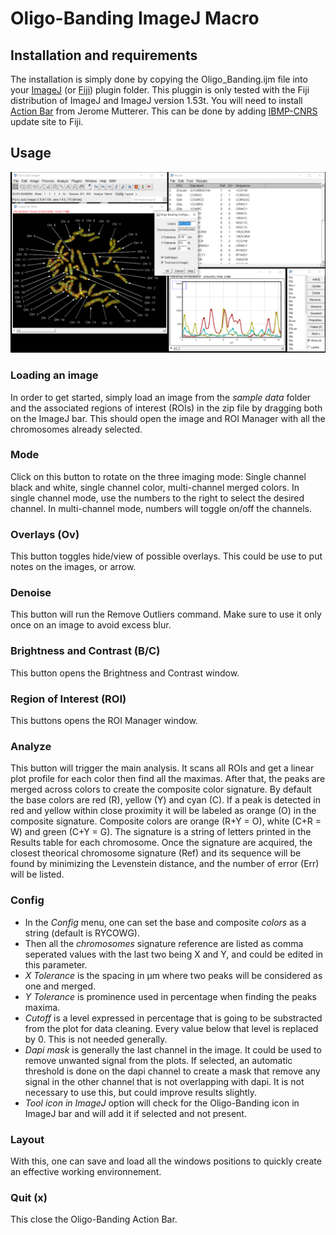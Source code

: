# Oligo-Banding ImageJ Macro

## Installation and requirements
The installation is simply done by copying the Oligo_Banding.ijm file into your [ImageJ](https://imagej.net/) (or [Fiji](https://fiji.sc/)) plugin folder. This pluggin is only tested with the Fiji distribution of ImageJ and ImageJ version 1.53t. You will need to install [Action Bar](https://figshare.com/articles/dataset/Custom_toolbars_and_mini_applications_with_Action_Bar/3397603/12) from Jerome Mutterer. This can be done by adding [IBMP-CNRS](https://sites.imagej.net/Mutterer/) update site to Fiji.

## Usage
<img src="https://github.com/alexandrebastien/Oligo-Banding/blob/main/oligo%20banding/Oligo-Banding%20Screenshot.png" width="600">

### Loading an image
In order to get started, simply load an image from the *sample data* folder and the associated regions of interest (ROIs) in the zip file by dragging both on the ImageJ bar. This should open the image and ROI Manager with all the chromosomes already selected.

### Mode
Click on this button to rotate on the three imaging mode: Single channel black and white, single channel color, multi-channel merged colors. In single channel mode, use the numbers to the right to select the desired channel. In multi-channel mode, numbers will toggle on/off the channels.

### Overlays (Ov)
This button toggles hide/view of possible overlays. This could be use to put notes on the images, or arrow.

### Denoise
This button will run the Remove Outliers command. Make sure to use it only once on an image to avoid excess blur.

### Brightness and Contrast (B/C)
This button opens the Brightness and Contrast window.

### Region of Interest (ROI)
This buttons opens the ROI Manager window.

### Analyze
This button will trigger the main analysis. It scans all ROIs and get a linear plot profile for each color then find all the maximas. After that, the peaks are merged across colors to create the composite color signature. By default the base colors are red (R), yellow (Y) and cyan (C). If a peak is detected in red and yellow within close proximity it will be labeled as orange (O) in the composite signature. Composite colors are orange (R+Y = O), white (C+R = W) and green (C+Y = G). The signature is a string of letters printed in the Results table for each chromosome. Once the signature are acquired, the closest theorical chromosome signature (Ref) and its sequence will be found by minimizing the Levenstein distance, and the number of error (Err) will be listed.

### Config
* In the *Config* menu, one can set the base and composite *colors* as a string (default is RYCOWG).
* Then all the *chromosomes* signature reference are listed as comma seperated values with the last two being X and Y, and could be edited in this parameter.
* *X Tolerance* is the spacing in µm where two peaks will be considered as one and merged.
* *Y Tolerance* is prominence used in percentage when finding the peaks maxima.
* *Cutoff* is a level expressed in percentage that is going to be substracted from the plot for data cleaning. Every value below that level is replaced by 0. This is not needed generally.
* *Dapi mask* is generally the last channel in the image. It could be used to remove unwanted signal from the plots. If selected, an automatic threshold is done on the dapi channel to create a mask that remove any signal in the other channel that is not overlapping with dapi. It is not necessary to use this, but could improve results slightly.
* *Tool icon in ImageJ* option will check for the Oligo-Banding icon in ImageJ bar and will add it if selected and not present.

### Layout
With this, one can save and load all the windows positions to quickly create an effective working environnement.

### Quit (x)
This close the Oligo-Banding Action Bar.
